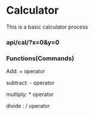 # Calculator

This is a basic calculator process

### api/cal/<Command>?x=0&y=0
  
 
### Functions(Commands)</br>

Add: + operator
  
subtract: - operator
  
multiply: * operator
  
divide : / operator
  

